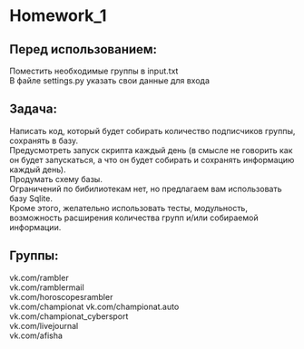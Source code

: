 # Homework_1

Перед использованием:
-
Поместить необходимые группы в input.txt  
В файле settings.py указать свои данные для входа

Задача:
-
Написать код, который будет собирать количество подписчиков группы, сохранять в базу.   
Предусмотреть запуск скрипта каждый день (в смысле не говорить как он будет запускаться, а что он будет собирать и сохранять информацию каждый день).   
Продумать схему базы.   
Ограничений по бибилиотекам нет, но предлагаем вам использовать базу Sqlite.    
Кроме этого, желательно использовать тесты, модульность, возможность расширения количества групп и/или собираемой информации.   


Группы:
-
vk.com/rambler  
vk.com/ramblermail  
vk.com/horoscopesrambler  
vk.com/championat 
vk.com/championat.auto  
vk.com/championat_cybersport  
vk.com/livejournal  
vk.com/afisha 

